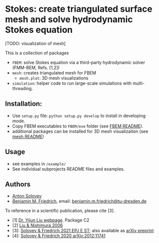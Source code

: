 # Stokes: create triangulated surface mesh and solve hydrodynamic Stokes equation

[TODO: visualization of mesh]

This is a collection of packages
- `FBEM`: solve Stokes equation via a third-party hydrodynamic solver (FMM-BEM, Refs. [1,2])
- `mesh`: creates triangulated mesh for FBEM 
  - `mesh.plot`: 3D mesh visualizations
- `simulation`: helper code to run large-scale simulations with multi-threading.

## Installation:
- Use `setup.py` file: `python setup.py develop` to install in developing mode.
- Copy FBEM executables to `FBEM/exe` folder (see [FBEM README](FBEM/README.md)).
- additional packages can be installed for 3D mesh visualizaiton (see [mesh README](mesh/README.md))

## Usage

- see examples in `/example/`
- See individual subprojects README files and examples.

## Authors

- [Anton Solovev](https://github.com/icemtel)
- [Benjamin M. Friedrich](https://cfaed.tu-dresden.de/friedrich-home), email: benjamin.m.friedrich@tu-dresden.de

To reference in a scientific publication, please cite [3].

- [1] [Dr. Yijun Liu webpage](https://www.yijunliu.com/). Package C2
- [2] [Liu & Nishimura 2006](https://doi.org/10.1016/j.enganabound.2005.11.006)
- [3]: [Solovev & Friedrich 2021 EPJ E ST](https://link.springer.com/article/10.1140/epje/s10189-021-00016-x); 
       also available as [arXiv preprint](https://arxiv.org/abs/2010.08111) 
- [4]: [Solovev & Friedrich 2020 arXiv:2012:11741](https://arxiv.org/abs/2012.11741)